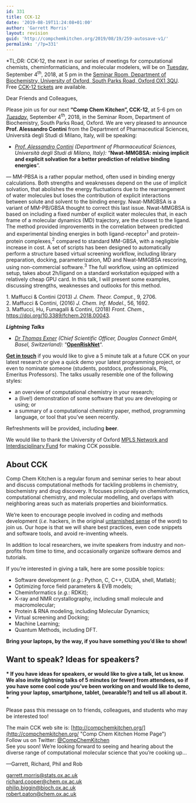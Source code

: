 ```yaml
---
id: 331
title: CCK-12
date: '2019-08-19T11:24:08+01:00'
author: 'Garrett Morris'
layout: revision
guid: 'http://compchemkitchen.org/2019/08/19/259-autosave-v1/'
permalink: '/?p=331'
---
```


*TL;DR: CCK-12, the next in our series of meetings for computational chemists, cheminformaticians, and molecular modelers, will be on <span style="text-decoration: underline;">Tuesday</span>, September 4<sup>th</sup>, 2018, at 5 pm in the [Seminar Room, Department of Biochemistry, University of Oxford, South Parks Road, Oxford OX1 3QU](http://www.bioch.ox.ac.uk/contact/maps). Free [CCK-12 tickets](https://www.eventbrite.com/e/comp-chem-kitchen-cck-12-tickets-44077502998) are available.

Dear Friends and Colleagues,

Please join us for our next **“Comp Chem Kitchen”, CCK-12**, at 5-6 pm on <span style="text-decoration: underline;">*Tuesday*</span>, September 4<sup>th</sup>, 2018, in the Seminar Room, Department of Biochemistry, South Parks Road, Oxford. We are very pleased to announce **Prof. Alessandro Contini** from the Department of Pharmaceutical Sciences, Università degli Studi di Milano, Italy, will be speaking:

- *[Prof. Alessandro Contini](https://www.linkedin.com/in/alessandrocontini/) (Department of Pharmaceutical Sciences, Università degli Studi di Milano, Italy):* “**Nwat-MMGBSA: mixing implicit and explicit solvation for a better prediction of relative binding energies**“.

— MM-PBSA is a rather popular method, often used in binding energy calculations. Both strengths and weaknesses depend on the use of implicit solvation, that abolishes the energy fluctuations due to the rearrangement of water molecules but loses the contribution of explicit interactions between solute and solvent to the binding energy. Nwat-MMGBSA is a variant of MM-PB/GBSA thought to correct this last issue. Nwat-MMGBSA is based on including a fixed number of explicit water molecules that, in each frame of a molecular dynamics (MD) trajectory, are the closest to the ligand. The method provided improvements in the correlation between predicted and experimental binding energies in both ligand-receptor<sup>1</sup> and protein-protein complexes,<sup>2</sup> compared to standard MM-GBSA, with a negligible increase in cost. A set of scripts has been designed to automatically perform a structure based virtual screening workflow, including library preparation, docking, parameterization, MD and Nwat-MMGBSA rescoring, using non-commercial software.<sup>3</sup> The full workflow, using an optimized setup, takes about 2h/ligand on a standard workstation equipped with a relatively cheap GPU card. In this talk, I will present some examples, discussing strengths, weaknesses and outlooks for this method.

1\. Maffucci &amp; Contini (2013) *J. Chem. Theor. Comput.*, 9, 2706.  
2\. Maffucci &amp; Contini, (2016) *J. Chem. Inf. Model.*, 56, 1692.  
3\. Maffucci, Hu, Fumagalli &amp; Contini, (2018) *Front. Chem.*, <https://doi.org/10.3389/fchem.2018.00043>.

***Lightning Talks***

- *[Dr Thomas Exner](https://www.douglasconnect.com/team-dc/dr-thomas-exner) (Chief Scientific Officer, Douglas Connect GmbH, Basel, Switzerland):* “[**OpenRiskNet**](https://openrisknet.org)“.

**[Get in touch](mailto:garrett.morris@stats.ox.ac.uk)** if you would like to give a 5 minute talk at a future CCK on your latest research or give a quick demo your latest programming project, or even to nominate someone (students, postdocs, professionals, PIs, Emeritus Professors). The talks usually resemble one of the following styles:

- an overview of computational chemistry in your research;
- a (live!) demonstration of some software that you are developing or using; or
- a summary of a computational chemistry paper, method, programming language, or tool that you’ve seen recently.

Refreshments will be provided, including **beer**.

We would like to thank the University of Oxford [MPLS Network and Interdisciplinary Fund](https://www.mpls.ox.ac.uk/news/nif) for making CCK possible.

## About CCK

Comp Chem Kitchen is a regular forum and seminar series to hear about and discuss computational methods for tackling problems in chemistry, biochemistry and drug discovery. It focuses principally on cheminformatics, computational chemistry, and molecular modelling, and overlaps with neighboring areas such as materials properties and bioinformatics.

We’re keen to encourage people involved in coding and methods development (*i.e.* hackers, in the original [untarnished sense](http://radar.oreilly.com/2010/06/hackers-at-25.html) of the word) to join us. Our hope is that we will share best practices, even code snippets and software tools, and avoid re-inventing wheels.

In addition to local researchers, we invite speakers from industry and non-profits from time to time, and occasionally organize software demos and tutorials.

If you’re interested in giving a talk, here are some possible topics:

- Software development (*e.g.*: Python, C, C++, CUDA, shell, Matlab);
- Optimizing force field parameters &amp; EVB models;
- Cheminformatics (*e.g.*: RDKit);
- X-ray and NMR crystallography, including small molecule and macromolecular;
- Protein &amp; RNA modeling, including Molecular Dynamics;
- Virtual screening and Docking;
- Machine Learning;
- Quantum Methods, including DFT.

**Bring your laptops, by the way, if you have something you’d like to show!**

##  

## **Want to speak? Ideas for speakers?**

**\* If you have ideas for speakers, or would like to give a talk, let us know. We also invite lightning talks of 5 minutes (or fewer) from attendees, so if you have some cool code you’ve been working on and would like to demo, bring your laptop, smartphone, tablet, (wearable?) and tell us all about it. \***

Please pass this message on to friends, colleagues, and students who may be interested too!

The main CCK web site is: [http://compchemkitchen.org/](http://compchemkitchen.org/ "Comp Chem Kitchen Home Page")  
Follow us on Twitter: [@CompChemKitchen](https://mobile.twitter.com/CompChemKitchen "@CompChemKitchen")  
See you soon! We’re looking forward to seeing and hearing about the diverse range of computational molecular science that you’re cooking up…

—Garrett, Richard, Phil and Rob

<garrett.morris@stats.ox.ac.uk>  
<richard.cooper@chem.ox.ac.uk>  
[<span class="lG">philip</span>.<span class="lG">biggin</span>@bioch.ox.ac.uk](mailto:philip.biggin@bioch.ox.ac.uk)  
<robert.paton@chem.ox.ac.uk>